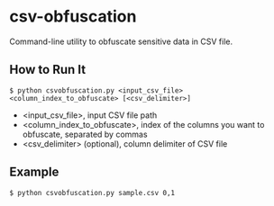 # csv-obfuscation
Command-line utility to obfuscate sensitive data in CSV file.

## How to Run It

```
$ python csvobfuscation.py <input_csv_file> <column_index_to_obfuscate> [<csv_delimiter>]
```

- <input_csv_file>, input CSV file path
- <column_index_to_obfuscate>, index of the columns you want to obfuscate, separated by commas
- <csv_delimiter> (optional), column delimiter of CSV file

## Example

```
$ python csvobfuscation.py sample.csv 0,1
```